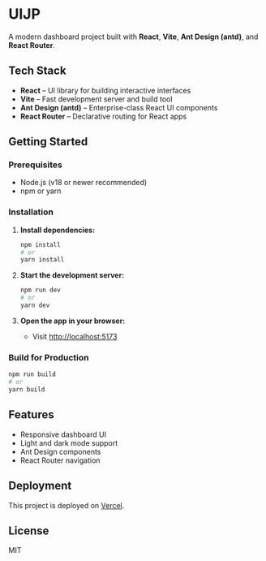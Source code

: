 # UIJP

A modern dashboard project built with **React**, **Vite**, **Ant Design (antd)**, and **React Router**.

## Tech Stack

- **React** – UI library for building interactive interfaces
- **Vite** – Fast development server and build tool
- **Ant Design (antd)** – Enterprise-class React UI components
- **React Router** – Declarative routing for React apps

## Getting Started

### Prerequisites

- Node.js (v18 or newer recommended)
- npm or yarn

### Installation

1. **Install dependencies:**
   ```bash
   npm install
   # or
   yarn install
   ```

2. **Start the development server:**
   ```bash
   npm run dev
   # or
   yarn dev
   ```

3. **Open the app in your browser:**
   - Visit [http://localhost:5173](http://localhost:5173)

### Build for Production

```bash
npm run build
# or
yarn build
```

## Features

- Responsive dashboard UI
- Light and dark mode support
- Ant Design components
- React Router navigation

## Deployment

This project is deployed on [Vercel](https://vercel.com/).

## License

MIT
